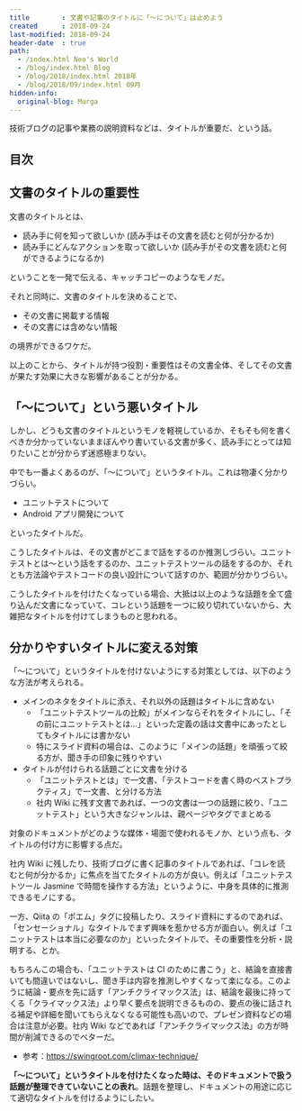 ```yaml
---
title        : 文書や記事のタイトルに「〜について」は止めよう
created      : 2018-09-24
last-modified: 2018-09-24
header-date  : true
path:
  - /index.html Neo's World
  - /blog/index.html Blog
  - /blog/2018/index.html 2018年
  - /blog/2018/09/index.html 09月
hidden-info:
  original-blog: Murga
---
```


技術ブログの記事や業務の説明資料などは、タイトルが重要だ、という話。

## 目次

## 文書のタイトルの重要性

文書のタイトルとは、

- 読み手に何を知って欲しいか (読み手はその文書を読むと何が分かるか)
- 読み手にどんなアクションを取って欲しいか (読み手がその文書を読むと何ができるようになるか)

ということを一発で伝える、キャッチコピーのようなモノだ。

それと同時に、文書のタイトルを決めることで、

- その文書に掲載する情報
- その文書には含めない情報

の境界ができるワケだ。

以上のことから、タイトルが持つ役割・重要性はその文書全体、そしてその文書が果たす効果に大きな影響があることが分かる。

## 「〜について」という悪いタイトル

しかし、どうも文書のタイトルというモノを軽視しているか、そもそも何を書くべきか分かっていないままぼんやり書いている文書が多く、読み手にとっては知りたいことが分からず迷惑極まりない。

中でも一番よくあるのが、「〜について」というタイトル。これは物凄く分かりづらい。

- ユニットテストについて
- Android アプリ開発について

といったタイトルだ。

こうしたタイトルは、その文書がどこまで話をするのか推測しづらい。ユニットテストとは〜という話をするのか、ユニットテストツールの話をするのか、それとも方法論やテストコードの良い設計について話すのか、範囲が分かりづらい。

こうしたタイトルを付けたくなっている場合、大抵は以上のような話題を全て盛り込んだ文書になっていて、コレという話題を一つに絞り切れていないから、大雑把なタイトルを付けてしまうものと思われる。

## 分かりやすいタイトルに変える対策

「〜について」というタイトルを付けないようにする対策としては、以下のような方法が考えられる。

- メインのネタをタイトルに添え、それ以外の話題はタイトルに含めない
  - 「ユニットテストツールの比較」がメインならそれをタイトルにし、「その前にユニットテストとは…」といった定義の話は文書中にあったとしてもタイトルには書かない
  - 特にスライド資料の場合は、このように「メインの話題」を頑張って絞る方が、聞き手の印象に残りやすい
- タイトルが付けられる話題ごとに文書を分ける
  - 「ユニットテストとは」で一文書、「テストコードを書く時のベストプラクティス」で一文書、と分ける方法
  - 社内 Wiki に残す文書であれば、一つの文書は一つの話題に絞り、「ユニットテスト」という大きなジャンルは、親ページやタグでまとめる

対象のドキュメントがどのような媒体・場面で使われるモノか、という点も、タイトルの付け方に影響する点だ。

社内 Wiki に残したり、技術ブログに書く記事のタイトルであれば、「コレを読むと何が分かるか」に焦点を当てたタイトルの方が良い。例えば「ユニットテストツール Jasmine で時間を操作する方法」というように、中身を具体的に推測できるモノにする。

一方、Qiita の「ポエム」タグに投稿したり、スライド資料にするのであれば、「センセーショナル」なタイトルでまず興味を惹かせる方が面白い。例えば「ユニットテストは本当に必要なのか」といったタイトルで、その重要性を分析・説明する、とか。

もちろんこの場合も、「ユニットテストは CI のために書こう」と、結論を直接書いても間違いではないし、聞き手は内容を推測しやすくなって楽になる。このように結論・要点を先に話す「アンチクライマックス法」は、結論を最後に持ってくる「クライマックス法」より早く要点を説明できるものの、要点の後に話される補足や詳細を聞いてもらえなくなる可能性も高いので、プレゼン資料などの場合は注意が必要。社内 Wiki などであれば「アンチクライマックス法」の方が時間が削減できるのでベターだ。

- 参考：<https://swingroot.com/climax-technique/>

**「〜について」というタイトルを付けたくなった時は、そのドキュメントで扱う話題が整理できていないことの表れ**。話題を整理し、ドキュメントの用途に応じて適切なタイトルを付けるようにしたい。
